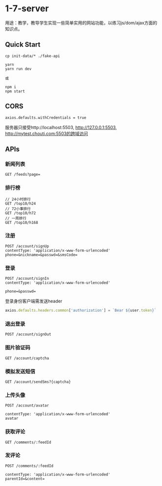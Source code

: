 # 1-7-server

用途：教学，教导学生实现一些简单实用的网站功能，以练习js/dom/ajax方面的知识点。

## Quick Start

```
cp init-data/* ./fake-api

yarn
yarn run dev

或

npm i
npm start
```

## CORS

```
axios.defaults.withCredentials = true
```

服务器只接受http://localhost:5503, http://127.0.0.1:5503, http://mytest.chouti.com:5503的跨域访问

## APIs

### 新闻列表

```
GET /feeds?page=
```

### 排行榜

```
// 24小时排行
GET /top10/h24
// 72小事排行
GET /top10/h72
// 一周排行
GET /top10/h168
```

### 注册

```
POST /account/signUp
contentType: 'application/x-www-form-urlencoded'
phone=&nickname=&passwd=&smsCode=
```

### 登录

```
POST /account/signIn
contentType: 'application/x-www-form-urlencoded'

phone=&passwd=
```

登录身份客户端需发送header

```js
axios.defaults.headers.common['authorization'] = `Bear ${user.token}`
```

### 退出登录

```
POST /account/signOut
```

### 图片验证码

```
GET /account/captcha
```

### 模拟发送短信

```
GET /account/sendSms?{captcha}
```

### 上传头像

```
POST /account/avatar

contentType: 'application/x-www-form-urlencoded'
avatar
```

### 获取评论

```
GET /comments/:feedId
```

### 发评论

```
POST /comments/:feedId

contentType: 'application/x-www-form-urlencoded'
parentId=&content=
```